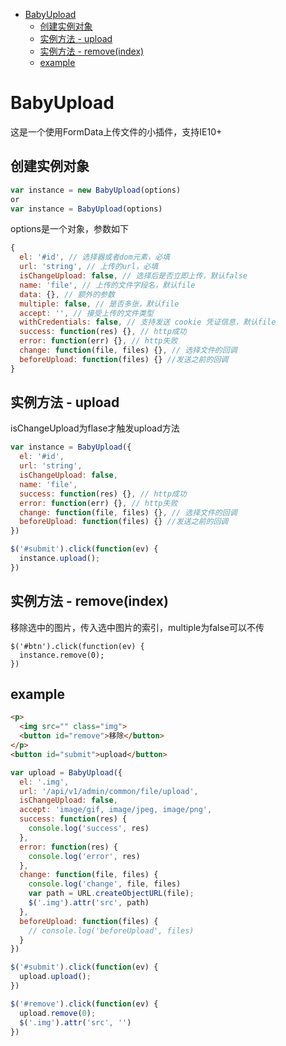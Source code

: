 <!-- START doctoc generated TOC please keep comment here to allow auto update -->
<!-- DON'T EDIT THIS SECTION, INSTEAD RE-RUN doctoc TO UPDATE -->

- [BabyUpload](#babyupload)
  - [创建实例对象](#%E5%88%9B%E5%BB%BA%E5%AE%9E%E4%BE%8B%E5%AF%B9%E8%B1%A1)
  - [实例方法 - upload](#%E5%AE%9E%E4%BE%8B%E6%96%B9%E6%B3%95---upload)
  - [实例方法 - remove(index)](#%E5%AE%9E%E4%BE%8B%E6%96%B9%E6%B3%95---removeindex)
  - [example](#example)

<!-- END doctoc generated TOC please keep comment here to allow auto update -->

# BabyUpload

这是一个使用FormData上传文件的小插件，支持IE10+

## 创建实例对象
```js
var instance = new BabyUpload(options)
or
var instance = BabyUpload(options)
```
options是一个对象，参数如下

```js
{
  el: '#id', // 选择器或者dom元素，必填
  url: 'string', // 上传的url，必填
  isChangeUpload: false, // 选择后是否立即上传，默认false
  name: 'file', // 上传的文件字段名，默认file
  data: {}, // 额外的参数
  multiple: false, // 是否多张，默认file
  accept: '', // 接受上传的文件类型
  withCredentials: false, // 支持发送 cookie 凭证信息，默认file
  success: function(res) {}, // http成功
  error: function(err) {}, // http失败
  change: function(file, files) {}, // 选择文件的回调
  beforeUpload: function(files) {} //发送之前的回调
}
```
## 实例方法 - upload

isChangeUpload为flase才触发upload方法

```js
var instance = BabyUpload({
  el: '#id',
  url: 'string',
  isChangeUpload: false,
  name: 'file',
  success: function(res) {}, // http成功
  error: function(err) {}, // http失败
  change: function(file, files) {}, // 选择文件的回调
  beforeUpload: function(files) {} //发送之前的回调
})

$('#submit').click(function(ev) {
  instance.upload();
})
```

## 实例方法 - remove(index)

移除选中的图片，传入选中图片的索引，multiple为false可以不传
```
$('#btn').click(function(ev) {
  instance.remove(0);
})
```

## example

```html
<p>
  <img src="" class="img">
  <button id="remove">移除</button>
</p>
<button id="submit">upload</button>
```
```js
var upload = BabyUpload({
  el: '.img',
  url: '/api/v1/admin/common/file/upload',
  isChangeUpload: false,
  accept: 'image/gif, image/jpeg, image/png',
  success: function(res) {
    console.log('success', res)
  },
  error: function(res) {
    console.log('error', res)
  },
  change: function(file, files) {
    console.log('change', file, files)
    var path = URL.createObjectURL(file);
    $('.img').attr('src', path)
  },
  beforeUpload: function(files) {
    // console.log('beforeUpload', files)
  }
})

$('#submit').click(function(ev) {
  upload.upload();
})

$('#remove').click(function(ev) {
  upload.remove(0);
  $('.img').attr('src', '')
})
```



 
